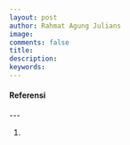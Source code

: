 ```yaml
---
layout: post
author: Rahmat Agung Julians
image:
comments: false
title:
description:
keywords:
---
```


<h4><b class="title-referensi">Referensi</b></h4> 
--- 
<ol class="referensi">
    <li>
        <a href=""></a>
    </li>
</ol>
